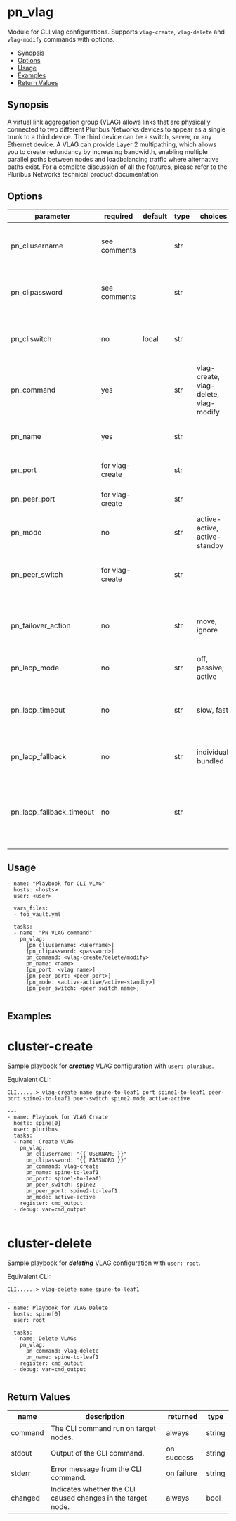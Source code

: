 # pn_vlag

 Module for CLI vlag configurations. Supports `vlag-create`, `vlag-delete` and `vlag-modify` commands with options.

 - [Synopsis](#synopsis)
 - [Options](#options)
 - [Usage](#usage)
 - [Examples](#examples)
 - [Return Values](#return-values)

## Synopsis

  A virtual link aggregation group (VLAG) allows links that are physically connected to two different Pluribus Networks devices to appear as a single
  trunk to a third device. The third device can be a switch, server, or any Ethernet device. A VLAG can provide Layer 2 multipathing, which allows you
  to create redundancy by increasing bandwidth, enabling multiple parallel paths between nodes and loadbalancing traffic where alternative paths exist.
  For a complete discussion of all the features, please refer to the Pluribus Networks technical product documentation.
## Options

| parameter        | required       | default       | type        | choices       | comments                                                   |
|------------------|----------------|---------------|-------------|---------------|------------------------------------------------------------|
| pn_cliusername   | see comments   |               | str         |               | Provide login username if user is not root.                |
| pn_clipassword   | see comments   |               | str         |               | Provide login password if user is not root.                |
| pn_cliswitch     | no             | local         | str         |               | Target switch(es) to run command on.                       |
| pn_command       | yes            |               | str         | vlag-create, vlag-delete, vlag-modify | Create, delete or modify VLAGs.   |
| pn_name          | yes            |               | str         |               | Specify the name for the VLAG.                             |
| pn_port          | for vlag-create|               | str         |               | Specify the local VLAG port.                               |
| pn_peer_port     | for vlag-create|               | str         |               | Specify the peer VLAG port.                                |
| pn_mode          | no             |               | str         | active-active, active-standby | Specify the VLAG mode.                    |
| pn_peer_switch   | for vlag-create|               | str         |               | Specify the fabric-name of the peer-switch.                |
| pn_failover_action  | no          |               | str         | move, ignore  | Specify the failover action as move or ignore.             |
| pn_lacp_mode     | no             |               | str         | off, passive, active | Specify the LACP mode.                             |
| pn_lacp_timeout  | no             |               | str         | slow, fast    | Specify the LACP timeout as slow(30s) or fast(4s).         |
| pn_lacp_fallback | no             |               | str         | individual, bundled | Specify the LACP fallback mode.                     | 
| pn_lacp_fallback_timeout | no     |               | str         |               | The LACP fallback timeout in seconds. Range is between 30s to 60s.|


## Usage

```
- name: "Playbook for CLI VLAG"
  hosts: <hosts>
  user: <user>
  
  vars_files:
  - foo_vault.yml
  
  tasks:
  - name: "PN VLAG command"
    pn_vlag: 
      [pn_cliusername: <username>]
      [pn_clipassword: <password>]
      pn_command: <vlag-create/delete/modify> 
      pn_name: <name>  
      [pn_port: <vlag name>] 
      [pn_peer_port: <peer port>] 
      [pn_mode: <active-active/active-standby>] 
      [pn_peer_switch: <peer switch name>] 
  
```

## Examples

# cluster-create
Sample playbook for **_creating_** VLAG configuration with `user: pluribus`.

Equivalent CLI:
```
CLI......> vlag-create name spine-to-leaf1 port spine1-to-leaf1 peer-port spine2-to-leaf1 peer-switch spine2 mode active-active
```

```
---
- name: Playbook for VLAG Create
  hosts: spine[0]
  user: pluribus
  tasks:
  - name: Create VLAG
    pn_vlag: 
      pn_cliusername: "{{ USERNAME }}" 
      pn_clipassword: "{{ PASSWORD }}"
      pn_command: vlag-create 
      pn_name: spine-to-leaf1 
      pn_port: spine1-to-leaf1
      pn_peer_switch: spine2
      pn_peer_port: spine2-to-leaf1 
      pn_mode: active-active
    register: cmd_output
  - debug: var=cmd_output
  
```

# cluster-delete
Sample playbook for **_deleting_** VLAG configuration with `user: root`.

Equivalent CLI:
```
CLI......> vlag-delete name spine-to-leaf1
```

```
---
- name: Playbook for VLAG Delete
  hosts: spine[0]
  user: root
  
  tasks:
  - name: Delete VLAGs
    pn_vlag: 
      pn_command: vlag-delete 
      pn_name: spine-to-leaf1
    register: cmd_output
  - debug: var=cmd_output
  
```

## Return Values

| name | description | returned | type |
|--------|------------|----------|---------|
| command | The CLI command run on target nodes. | always | string |
| stdout | Output of the CLI command. | on success | string |
| stderr | Error message from the CLI command. | on failure | string |
| changed | Indicates whether the CLI caused changes in the target node.| always | bool |

